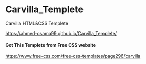 # Carvilla_Templete
Carvilla HTML&amp;CSS Templete

https://ahmed-osama99.github.io/Carvilla_Templete/

#### Got This Templete from Free CSS website
https://www.free-css.com/free-css-templates/page296/carvilla
